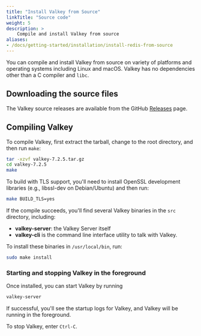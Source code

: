 ```yaml
---
title: "Install Valkey from Source"
linkTitle: "Source code"
weight: 5
description: >
    Compile and install Valkey from source
aliases:
- /docs/getting-started/installation/install-redis-from-source
---
```


You can compile and install Valkey from source on variety of platforms and operating systems including Linux and macOS. Valkey has no dependencies other than a C  compiler and `libc`.

## Downloading the source files

The Valkey source releases are available from the GitHub [Releases](https://github.com/valkey-io/valkey/releases) page.

## Compiling Valkey

To compile Valkey, first extract the tarball, change to the root directory, and then run `make`:

```sh
tar -xzvf valkey-7.2.5.tar.gz
cd valkey-7.2.5
make
```

To build with TLS support, you'll need to install OpenSSL development libraries (e.g., libssl-dev on Debian/Ubuntu) and then run:

```sh
make BUILD_TLS=yes
```

If the compile succeeds, you'll find several Valkey binaries in the `src` directory, including:

* **valkey-server**: the Valkey Server itself
* **valkey-cli** is the command line interface utility to talk with Valkey.

To install these binaries in `/usr/local/bin`, run:

```sh
sudo make install
```

### Starting and stopping Valkey in the foreground

Once installed, you can start Valkey by running

```sh
valkey-server
```

If successful, you'll see the startup logs for Valkey, and Valkey will be running in the foreground.

To stop Valkey, enter `Ctrl-C`.
